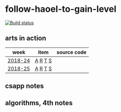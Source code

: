 # follow-haoel-to-gain-level

[![Build status](https://ci.appveyor.com/api/projects/status/2xsj95xlijhqcpb4?svg=true)](https://ci.appveyor.com/project/codeyu/follow-haoel-to-gain-level)

## arts in action

|     week     | item     |      source code                |
| ------------ | -------- | --------------------------      | 
| [2018-24](arts-in-action/2018/week-24) | [A](arts-in-action/2018/week-24/algorithm.md) [R](arts-in-action/2018/week-24/review.md) [T](arts-in-action/2018/week-24/tip.md) [S](arts-in-action/2018/week-24/share.md) |                   |
| [2018-25](arts-in-action/2018/week-25) | [A](arts-in-action/2018/week-25/algorithm.md) [R](arts-in-action/2018/week-25/review.md) [T](arts-in-action/2018/week-25/tip.md) [S](arts-in-action/2018/week-25/share.md) |                   |

## csapp notes

## algorithms, 4th notes
